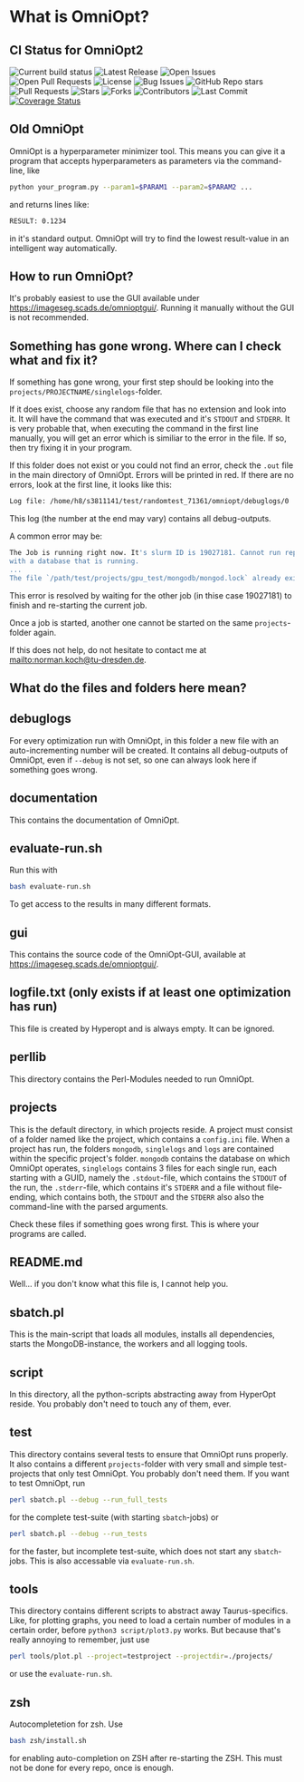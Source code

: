 # What is OmniOpt?

## CI Status for OmniOpt2

![Current build status](https://github.com/NormanTUD/OmniOpt/actions/workflows/main.yml/badge.svg?event=push)
![Latest Release](https://img.shields.io/github/v/release/NormanTUD/OmniOpt)
![Open Issues](https://img.shields.io/github/issues/NormanTUD/OmniOpt)
![Open Pull Requests](https://img.shields.io/github/issues-pr/NormanTUD/OmniOpt)
![License](https://img.shields.io/badge/license-GNU-blue.svg)
![Bug Issues](https://img.shields.io/github/issues/NormanTUD/OmniOpt/bug)
![GitHub Repo stars](https://img.shields.io/github/stars/NormanTUD/OmniOpt)
![Pull Requests](https://img.shields.io/github/issues-pr/NormanTUD/OmniOpt)
![Stars](https://img.shields.io/github/stars/NormanTUD/OmniOpt)
![Forks](https://img.shields.io/github/forks/NormanTUD/OmniOpt)
![Contributors](https://img.shields.io/github/contributors/NormanTUD/OmniOpt)
![Last Commit](https://img.shields.io/github/last-commit/NormanTUD/OmniOpt)
[![Coverage Status](https://coveralls.io/repos/github/NormanTUD/OmniOpt/badge.svg?branch=main)](https://coveralls.io/github/NormanTUD/OmniOpt?branch=main)

## Old OmniOpt

OmniOpt is a hyperparameter minimizer tool. This means you can give it a
program that accepts hyperparameters as parameters via the command-line, like

```bash
python your_program.py --param1=$PARAM1 --param2=$PARAM2 ...
```

and returns lines like:

```bash
RESULT: 0.1234
```

in it's standard output. OmniOpt will try to find the lowest result-value in
an intelligent way automatically.

## How to run OmniOpt?

It's probably easiest to use the GUI available under
<https://imageseg.scads.de/omnioptgui/>. Running it manually without the GUI
is not recommended.

## Something has gone wrong. Where can I check what and fix it?

If something has gone wrong, your first step should be looking into the
`projects/PROJECTNAME/singlelogs`-folder.

If it does exist, choose any random file that has no extension and look into
it. It will have the command that was executed and it's `STDOUT` and `STDERR`.
It is very probable that, when executing the command in the first line
manually, you will get an error which is similiar to the error in the file. If
so, then try fixing it in your program.

If this folder does not exist or you could not find an error, check the `.out`
file in the main directory of OmniOpt. Errors will be printed in red. If there
are no errors, look at the first line, it looks like this:

```bash
Log file: /home/h8/s3811141/test/randomtest_71361/omniopt/debuglogs/0
```

This log (the number at the end may vary) contains all debug-outputs.

A common error may be:

```bash
The Job is running right now. It's slurm ID is 19027181. Cannot run repair
with a database that is running.
...
The file `/path/test/projects/gpu_test/mongodb/mongod.lock` already exists!!!

```

This error is resolved by waiting for the other job (in thise case 19027181)
to finish and re-starting the current job.

Once a job is started, another one cannot be started on the same
`projects`-folder again.

If this does not help, do not hesitate to contact me at
<mailto:norman.koch@tu-dresden.de>.

## What do the files and folders here mean?

## debuglogs

For every optimization run with OmniOpt, in this folder a new file with an
auto-incrementing number will be created. It contains all debug-outputs of
OmniOpt, even if `--debug` is not set, so one can always look here if
something goes wrong.

## documentation

This contains the documentation of OmniOpt.

## evaluate-run.sh

Run this with

```bash
bash evaluate-run.sh
```

To get access to the results in many different formats.

## gui

This contains the source code of the OmniOpt-GUI, available at
<https://imageseg.scads.de/omnioptgui/>.

## logfile.txt (only exists if at least one optimization has run)

This file is created by Hyperopt and is always empty. It can be ignored.

## perllib

This directory contains the Perl-Modules needed to run OmniOpt.

## projects

This is the default directory, in which projects reside. A project must
consist of a folder named like the project, which contains a `config.ini`
file. When a project has run, the folders `mongodb`, `singlelogs` and `logs`
are  contained within the specific project's folder. `mongodb` contains the
database on which OmniOpt operates, `singlelogs` contains 3 files for each
single run, each starting with a GUID, namely the `.stdout`-file, which
contains the `STDOUT` of the run, the `.stderr`-file, which contains it's
`STDERR` and a file without file-ending, which contains both, the `STDOUT` and
the `STDERR` also also the command-line with the parsed arguments.

Check these files if something goes wrong first. This is where your programs
are called.

## README.md

Well... if you don't know what this file is, I cannot help you.

## sbatch.pl

This is the main-script that loads all modules, installs all dependencies,
starts the MongoDB-instance, the workers and all logging tools.

## script

In this directory, all the python-scripts abstracting away from HyperOpt
reside. You probably don't need to touch any of them, ever.

## test

This directory contains several tests to ensure that OmniOpt runs properly. It
also contains a different `projects`-folder with very small and simple
test-projects that only test OmniOpt. You probably don't need them. If you
want to test OmniOpt, run

```bash
perl sbatch.pl --debug --run_full_tests
```

for the complete test-suite (with starting `sbatch`-jobs) or

```bash
perl sbatch.pl --debug --run_tests
```

for the faster, but incomplete test-suite, which does not start any
`sbatch`-jobs. This is also accessable via `evaluate-run.sh`.

## tools

This directory contains different scripts to abstract away Taurus-specifics.
Like, for plotting graphs, you need to load a certain number of modules in a
certain order, before `python3 script/plot3.py` works. But because that's
really annoying to remember, just use

```bash
perl tools/plot.pl --project=testproject --projectdir=./projects/
```

or use the `evaluate-run.sh`.

## zsh

Autocompletetion for zsh. Use

```bash
bash zsh/install.sh
```

for enabling auto-completion on ZSH after re-starting the ZSH.
This must not be done for every repo, once is enough.
